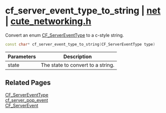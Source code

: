 # cf_server_event_type_to_string | [net](https://github.com/RandyGaul/cute_framework/blob/master/docs/net/README.md) | [cute_networking.h](https://github.com/RandyGaul/cute_framework/blob/master/include/cute_networking.h)

Convert an enum [CF_ServerEventType](https://github.com/RandyGaul/cute_framework/blob/master/docs/net/cf_servereventtype.md) to a c-style string.

```cpp
const char* cf_server_event_type_to_string(CF_ServerEventType type)
```

Parameters | Description
--- | ---
state | The state to convert to a string.

## Related Pages

[CF_ServerEventType](https://github.com/RandyGaul/cute_framework/blob/master/docs/net/cf_servereventtype.md)  
[cf_server_pop_event](https://github.com/RandyGaul/cute_framework/blob/master/docs/net/cf_server_pop_event.md)  
[CF_ServerEvent](https://github.com/RandyGaul/cute_framework/blob/master/docs/net/cf_serverevent.md)  
